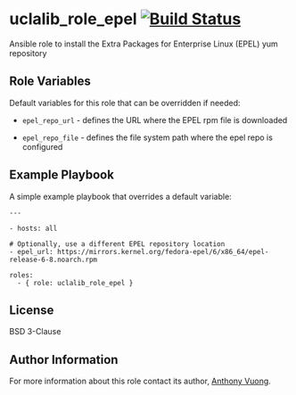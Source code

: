 uclalib_role_epel [![Build Status](https://travis-ci.org/UCLALibrary/uclalib_role_epel.svg?branch=master)](https://travis-ci.org/UCLALibrary/uclalib_role_epel)
=========

Ansible role to install the Extra Packages for Enterprise Linux (EPEL) yum repository

Role Variables
--------------

Default variables for this role that can be overridden if needed:

* `epel_repo_url` - defines the URL where the EPEL rpm file is downloaded

* `epel_repo_file` - defines the file system path where the epel repo is configured


Example Playbook
----------------

A simple example playbook that overrides a default variable:

    ---

    - hosts: all

    # Optionally, use a different EPEL repository location
    - epel_url: https://mirrors.kernel.org/fedora-epel/6/x86_64/epel-release-6-8.noarch.rpm

    roles:
      - { role: uclalib_role_epel }

License
-------

BSD 3-Clause

Author Information
------------------

For more information about this role contact its author, [Anthony Vuong](https://github.com/avu0ng).
